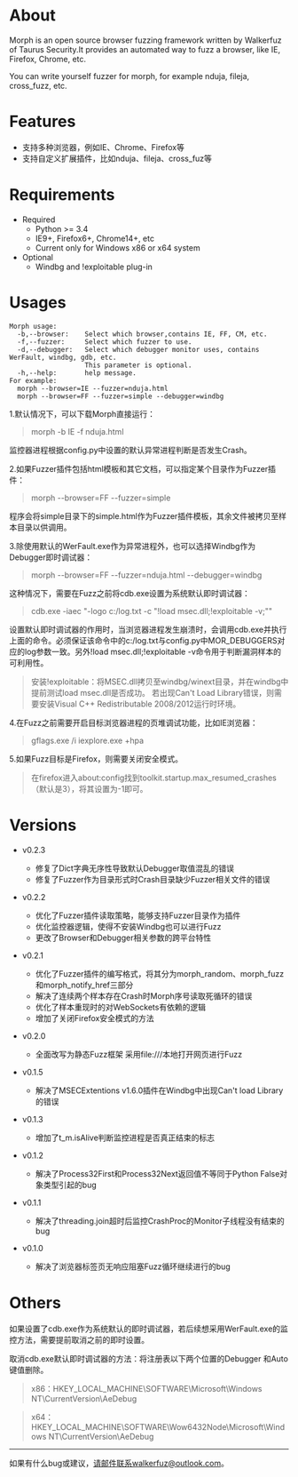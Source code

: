 # About

Morph is an open source browser fuzzing framework written by Walkerfuz of Taurus Security.It provides an automated way to fuzz a browser, like IE, Firefox, Chrome, etc.

You can write yourself fuzzer for morph, for example nduja, fileja, cross_fuzz, etc.

# Features

* 支持多种浏览器，例如IE、Chrome、Firefox等
* 支持自定义扩展插件，比如nduja、fileja、cross_fuz等

# Requirements

* Required
    * Python >= 3.4
    * IE9+, Firefox6+, Chrome14+, etc
    * Current only for Windows x86 or x64 system
* Optional
    * Windbg and !exploitable plug-in

# Usages

	Morph usage:
	  -b,--browser:    Select which browser,contains IE, FF, CM, etc.
	  -f,--fuzzer:     Select which fuzzer to use.
	  -d,--debugger:   Select which debugger monitor uses, contains WerFault, windbg, gdb, etc.
					   This parameter is optional.
	  -h,--help:       help message.
	For example:
	  morph --browser=IE --fuzzer=nduja.html
	  morph --browser=FF --fuzzer=simple --debugger=windbg

1.默认情况下，可以下载Morph直接运行：

> morph -b IE -f nduja.html

监控器进程根据config.py中设置的默认异常进程判断是否发生Crash。

2.如果Fuzzer插件包括html模板和其它文档，可以指定某个目录作为Fuzzer插件：

> morph --browser=FF --fuzzer=simple

程序会将simple目录下的simple.html作为Fuzzer插件模板，其余文件被拷贝至样本目录以供调用。

3.除使用默认的WerFault.exe作为异常进程外，也可以选择Windbg作为Debugger即时调试器：

> morph --browser=FF --fuzzer=nduja.html --debugger=windbg

这种情况下，需要在Fuzz之前将cdb.exe设置为系统默认即时调试器：

> cdb.exe -iaec "-logo c:/log.txt -c \"!load msec.dll;!exploitable -v;\""

设置默认即时调试器的作用时，当浏览器进程发生崩溃时，会调用cdb.exe并执行上面的命令。必须保证该命令中的c:/log.txt与config.py中MOR_DEBUGGERS对应的log参数一致。另外!load msec.dll;!exploitable -v命令用于判断漏洞样本的可利用性。

> 安装!exploitable：将MSEC.dll拷贝至windbg/winext目录，并在windbg中提前测试load msec.dll是否成功。
若出现Can't Load Library错误，则需要安装Visual C++ Redistributable 2008/2012运行时环境。

4.在Fuzz之前需要开启目标浏览器进程的页堆调试功能，比如IE浏览器：

> gflags.exe /i iexplore.exe +hpa

5.如果Fuzz目标是Firefox，则需要关闭安全模式。
> 在firefox进入about:config找到toolkit.startup.max_resumed_crashes（默认是3），将其设置为-1即可。

# Versions

* v0.2.3
	* 修复了Dict字典无序性导致默认Debugger取值混乱的错误
	* 修复了Fuzzer作为目录形式时Crash目录缺少Fuzzer相关文件的错误

* v0.2.2
	* 优化了Fuzzer插件读取策略，能够支持Fuzzer目录作为插件
	* 优化监控器逻辑，使得不安装Windbg也可以进行Fuzz
	* 更改了Browser和Debugger相关参数的跨平台特性

* v0.2.1
	* 优化了Fuzzer插件的编写格式，将其分为morph_random、morph_fuzz和morph_notify_href三部分
	* 解决了连续两个样本存在Crash时Morph序号读取死循环的错误
    * 优化了样本重现时的对WebSockets有依赖的逻辑
	* 增加了关闭Firefox安全模式的方法

* v0.2.0
	* 全面改写为静态Fuzz框架 采用file:///本地打开网页进行Fuzz

* v0.1.5
	* 解决了MSECExtentions v1.6.0插件在Windbg中出现Can't load Library的错误
	
* v0.1.3
	* 增加了t_m.isAlive判断监控进程是否真正结束的标志
	
* v0.1.2
	* 解决了Process32First和Process32Next返回值不等同于Python False对象类型引起的bug

* v0.1.1
	* 解决了threading.join超时后监控CrashProc的Monitor子线程没有结束的bug

* v0.1.0
	* 解决了浏览器标签页无响应阻塞Fuzz循环继续进行的bug

# Others

如果设置了cdb.exe作为系统默认的即时调试器，若后续想采用WerFault.exe的监控方法，需要提前取消之前的即时设置。

取消cdb.exe默认即时调试器的方法：将注册表以下两个位置的Debugger 和Auto键值删除。

> x86：HKEY_LOCAL_MACHINE\SOFTWARE\Microsoft\Windows NT\CurrentVersion\AeDebug

> x64： HKEY_LOCAL_MACHINE\SOFTWARE\Wow6432Node\Microsoft\Windows NT\CurrentVersion\AeDebug

------

如果有什么bug或建议，请邮件联系walkerfuz@outlook.com。
